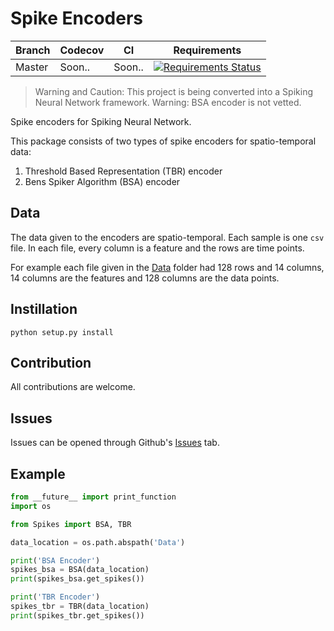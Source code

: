 # Spike Encoders

| Branch | Codecov | CI | Requirements |
|--------|---------|---------------------------------------------------------------------------------------------------------------------------------------|--------------|
| Master | Soon.. | Soon.. | [![Requirements Status](https://requires.io/github/akshaybabloo/Spikes/requirements.svg?branch=master)](https://requires.io/github/akshaybabloo/Spikes/requirements/?branch=master) |


> Warning and Caution: This project is being converted into a Spiking Neural Network framework.
> Warning: BSA encoder is not vetted.

Spike encoders for Spiking Neural Network.

This package consists of two types of spike encoders for spatio-temporal data:

1. Threshold Based Representation (TBR) encoder
2. Bens Spiker Algorithm (BSA) encoder

## Data

The data given to the encoders are spatio-temporal. Each sample is one `csv` file. In each file, every column is a feature and the rows are time points.

For example each file given in the [Data](https://github.com/akshaybabloo/Spikes/tree/master/Data) folder had 128 rows and 14 columns, 14 columns are the features and 128 columns are the data points.

## Instillation

```
python setup.py install
```

## Contribution

All contributions are welcome.

## Issues

Issues can be opened through Github's [Issues](https://github.com/akshaybabloo/Spikes/issues) tab.

## Example

```python
from __future__ import print_function
import os

from Spikes import BSA, TBR

data_location = os.path.abspath('Data')

print('BSA Encoder')
spikes_bsa = BSA(data_location)
print(spikes_bsa.get_spikes())

print('TBR Encoder')
spikes_tbr = TBR(data_location)
print(spikes_tbr.get_spikes())
```
